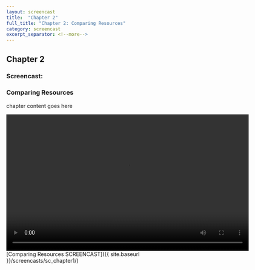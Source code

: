 ```yaml
---
layout: screencast
title:  "Chapter 2"
full_title: "Chapter 2: Comparing Resources"
category: screencast
excerpt_separator: <!--more-->
---
```


## Chapter 2
### Screencast:
### Comparing Resources


chapter content goes here

<video width="640" height="360" controls>
  <source src="http://127.0.0.1:4000/assets/video/Screencast2.mp4" type="video/mp4">
  Your browser does not support the video tag.
</video>
[Comparing Resources SCREENCAST]({{ site.baseurl }}/screencasts/sc_chapter1/)
<!--more-->
